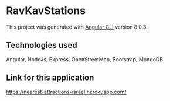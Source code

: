 # RavKavStations

This project was generated with [Angular CLI](https://github.com/angular/angular-cli) version 8.0.3.

## Technologies used

Angular, NodeJs, Express, OpenStreetMap, Bootstrap, MongoDB.

## Link for this application

https://nearest-attractions-israel.herokuapp.com/

